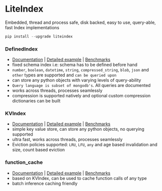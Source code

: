 # LiteIndex
Embedded, thread and process safe, disk backed, easy to use, query-able, fast Index implementations

```python
pip install --upgrade liteindex
```

### DefinedIndex
- [Documentation](https://github.com/notAI-tech/LiteIndex/blob/main/DefinedIndex.md) | [Detailed example](https://github.com/notAI-tech/LiteIndex/blob/main/examples/defined_index_example.py) | [Benchmarks](https://github.com/notAI-tech/LiteIndex/tree/main/benchmarks/DefinedIndex)
- fixed schema index i.e: schema has to be defined before hand
- `number`, `boolean`, `datetime`, `string`, `compressed_string`, `blob`, `json` and `other` types are supported and `can be queried upon`
- can store any python objects with varying levels of query-ability
- `Query language is subset of mongodb's`. All queries are documented
- works across threads, processes seamlessly
- compression is supported natively and optional custom compression dictionaries can be built

### KVIndex
- [Documentation](https://github.com/notAI-tech/LiteIndex/blob/main/KVIndex.md) | [Detailed example](https://github.com/notAI-tech/LiteIndex/blob/main/examples/defined_index_example.py) | [Benchmarks](https://github.com/notAI-tech/LiteIndex/tree/main/benchmarks/DefinedIndex)
- simple key value store, can store any python objects, no querying supported
- ultra fast, works across threads, processes seamlessly
- Eviction policies supported: `LRU`, `LFU`, `any` and age based invalidation and size, count based eviction

### function_cache
- [Documentation](https://github.com/notAI-tech/LiteIndex/blob/main/function_cache.md) | [Detailed example](https://github.com/notAI-tech/LiteIndex/blob/main/examples/function_cache_example.py) | [Benchmarks](https://github.com/notAI-tech/LiteIndex/tree/main/benchmarks/function_cache)
- based on KVIndex, can be used to cache function calls of any type
- batch inference caching friendly
